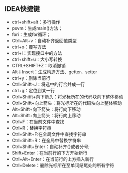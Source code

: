 ## IDEA快捷键

- ctrl+shift+alt：多行操作
- psvm：生成main()方法；
- fori：生成for循环；
- Ctrl+Alt+v：自动补齐返回值类型
- ctrl+o：覆写方法
- ctrl+i：实现接口中的方法
- ctrl+shift+u：大小写转换
- CTRL+SHIFT+Z：取消撤销
- Alt＋Insert：生成构造方法、getter、setter
- ctrl+y：删除当前行
- Ctrl+Shift+J：将选中的行合并成一行
- ctrl+g：定位到某一行
- Ctrl+Shitft+向下箭头：将光标所在的代码块向下整体移动
- Ctrl+Shift+向上箭头：将光标所在的代码块向上整体移动
- Alt+Shift+向下箭头：将行向下移动
- Alt+Shift+向上箭头：将行向上移动
- Ctrl+F：在当前文件中查找
- Ctrl+R：替换字符串
- Ctrl+Shift+F:在全局文件中查找字符串
- Ctrl+Shift+R：在全局中替换字符串
- Ctrl+Shift+Enter：自动补齐{}或者分号;
- Shift+Enter：在当前行的下方开始新行
- Ctrl+Alt+Enter：在当前行的上方插入新行
- Ctrl+Delete：删除光标所在至单词结尾处的所有字符